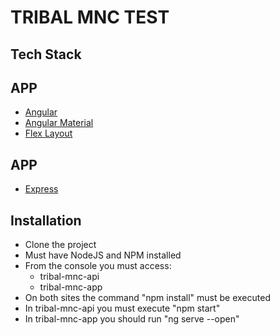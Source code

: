 # TRIBAL MNC TEST

## Tech Stack

## APP
- [Angular](https://angular.io/)
- [Angular Material](https://material.angular.io/)
- [Flex Layout](https://github.com/angular/flex-layout)

## APP
- [Express](https://expressjs.com/)

## Installation
- Clone the project
- Must have NodeJS and NPM installed
- From the console you must access:
  - tribal-mnc-api
  - tribal-mnc-app
- On both sites the command "npm install" must be executed
- In tribal-mnc-api you must execute "npm start"
- In tribal-mnc-app you should run "ng serve --open"

